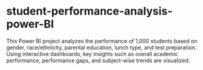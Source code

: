 # student-performance-analysis-power-BI
This Power BI project analyzes the performance of 1,000 students based on gender, race/ethnicity, parental education, lunch type, and test preparation. Using interactive dashboards, key insights such as overall academic performance, performance gaps, and subject-wise trends are visualized. 
